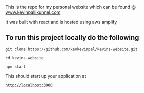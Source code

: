 This is the repo for my personal website which can be found @ www.kevinpallikunnel.com

It was built with react and is hosted using aws amplify

## To run this project locally do the following
 ```
 git clone https://github.com/kevkevinpal/kevins-website.git
 
 cd kevins-website
 
 npm start
 ```

This should start up your application at 

[`http://localhost:3000`](http://localhost:3000)
